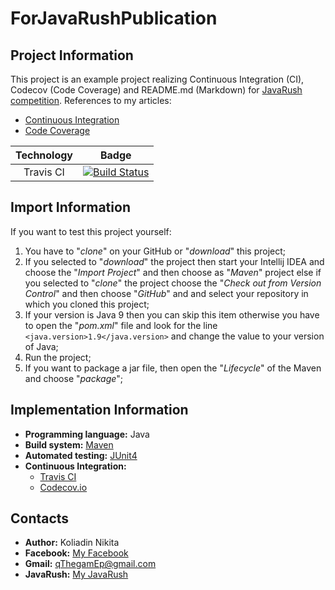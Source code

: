 # ForJavaRushPublication
## Project Information
This project is an example project realizing Continuous Integration (CI), Codecov (Code Coverage) and README.md (Markdown) for [JavaRush](https://javarush.ru/) [competition](https://javarush.ru/groups/posts/581-podelisjh-znanijami-poluchi-priz-novihy-konkurs-postov-ot-javarush-).
References to my articles:
- [Continuous Integration](https://javarush.ru/groups/posts/594-continuous-integration)
- [Code Coverage](https://javarush.ru/groups/posts/602-codecov)

| Technology | Badge |
|:-----------:|:-----:|
| Travis CI | [![Build Status](https://travis-ci.org/qThegamEp/ForJavaRushPublication.svg?branch=master)](https://travis-ci.org/qThegamEp/ForJavaRushPublication) |

## Import Information
If you want to test this project yourself:
1. You have to "*clone*" on your GitHub or "*download*" this project;
2. If you selected to "*download*" the project then start your Intellij IDEA and choose the "*Import Project*" and then choose as "*Maven*" project else if you selected to "*clone*" the project choose the "*Check out from Version Control*" and then choose "*GitHub*" and and select your repository in which you cloned this project;
3. If your version is Java 9 then you can skip this item otherwise you have to open the "*pom.xml*" file and look for the line `<java.version>1.9</java.version>` and change the value to your version of Java;
4. Run the project;
5. If you want to package a jar file, then open the "*Lifecycle*" of the Maven and choose "*package*";

## Implementation Information
* **Programming language:** Java
* **Build system:** [Maven](https://maven.apache.org/)
* **Automated testing:** [JUnit4](https://junit.org/junit4/)
* **Continuous Integration:** 
	* [Travis CI](https://travis-ci.org/)
	* [Codecov.io](https://codecov.io/)

## Contacts
* **Author:** Koliadin Nikita
* **Facebook:** [My Facebook](https://www.facebook.com/koliadin.nikita)
* **Gmail:** qThegamEp@gmail.com
* **JavaRush:** [My JavaRush](https://javarush.ru/users/1324097)


